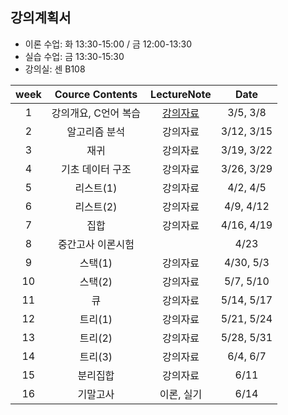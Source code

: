 

## 강의계획서
- 이론 수업: 화 13:30-15:00 / 금 12:00-13:30
- 실습 수업: 금 13:30-15:30
- 강의실: 센 B108

| week | Cource Contents | LectureNote | Date | 
|:---:|:---:|:---:|:---:|
| 1 | 강의개요, C언어 복습 | [강의자료]() | 3/5, 3/8 | 
| 2 | 알고리즘 분석  | 강의자료 | 3/12, 3/15 | 
| 3 | 재귀 | 강의자료 | 3/19, 3/22 |
| 4 | 기초 데이터 구조 | 강의자료 | 3/26, 3/29 |
| 5 | 리스트(1) | 강의자료 | 4/2, 4/5 |
| 6 | 리스트(2) | 강의자료 | 4/9, 4/12 |
| 7 | 집합 | 강의자료 | 4/16, 4/19 |
| 8 | 중간고사 이론시험 |   | 4/23   |
| 9 | 스택(1)| 강의자료  | 4/30, 5/3 |
| 10 | 스택(2) | 강의자료  | 5/7, 5/10 |
| 11 | 큐  | 강의자료  | 5/14, 5/17   |
| 12 | 트리(1)  | 강의자료  | 5/21, 5/24 |
| 13 | 트리(2)  | 강의자료  | 5/28, 5/31 |
| 14 | 트리(3) | 강의자료  | 6/4, 6/7   |
| 15 | 분리집합 | 강의자료  | 6/11  |
| 16 | 기말고사 | 이론, 실기  | 6/14   |



















